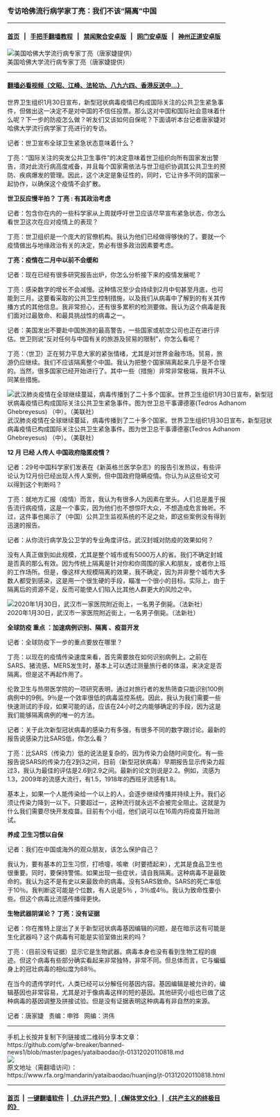 ### 专访哈佛流行病学家丁亮：我们不该“隔离”中国
------------------------

#### [首页](https://github.com/gfw-breaker/banned-news1/blob/master/README.md) &nbsp;&nbsp;|&nbsp;&nbsp; [手把手翻墙教程](https://github.com/gfw-breaker/guides/wiki) &nbsp;&nbsp;|&nbsp;&nbsp; [禁闻聚合安卓版](https://github.com/gfw-breaker/bn-android) &nbsp;&nbsp;|&nbsp;&nbsp; [网门安卓版](https://github.com/oGate2/oGate) &nbsp;&nbsp;|&nbsp;&nbsp; [神州正道安卓版](https://github.com/SzzdOgate/update) 



<div id="headerimg">
 <img alt="美国哈佛大学流行病专家丁亮（唐家婕提供）" src="https://www.rfa.org/mandarin/yataibaodao/huanjing/jt-01312020110818.html/1.jpg/@@images/b34d2899-8f1e-4197-9694-268edf0b7867.png" title="美国哈佛大学流行病专家丁亮（唐家婕提供）"/>
 <div id="headerimgcontents">
  <div id="headerimgcaption">
   <span>
    美国哈佛大学流行病专家丁亮（唐家婕提供）
   </span>
   <!-- zoomattribute -->
  </div>
  <!-- headerimgcaption -->
 </div>
 <!-- headerimagecontents -->
</div>

<hr/>


#### [翻墙必看视频（文昭、江峰、法轮功、八九六四、香港反送中...）](https://github.com/gfw-breaker/banned-news1/blob/master/pages/link3.md)

<div id="storytext">
 <div>
  <div class="slot_header">
  </div>
 </div>
 <p>
  世界卫生组织1月30日宣布，新型冠状病毒疫情已构成国际关注的公共卫生紧急事件，但做出这一决定不是对中国的不信任投票。那么这对中国和国际社会意味着什么呢？下一步的防疫怎么做？听友们又该如何自保呢？下面请听本台记者唐家婕对哈佛大学流行病学家丁亮进行的专访。
 </p>
 <p>
  记者：世卫宣布全球卫生紧急状态意味着什么？
 </p>
 <p>
  丁亮：“国际关注的突发公共卫生事件”的决定意味着世卫组织向所有国家发出警告，须对此流行病高度戒备，并且每个国家需依法与世卫组织协调其公共卫生的预防、疾病爆发的管理。因此，这个决定是象征性的，同时，它让许多不同的国家一起协作，以确保这个疫情不会扩散。
 </p>
 <p>
 </p>
 <p>
 </p>
 <p>
  <b>
   世卫反应慢半拍？
  </b>
  <b>
  </b>
  <b>
   丁亮
  </b>
  <b>
   :
  </b>
  <b>
   有其政治考虑
  </b>
 </p>
 <p>
  记者：包含你在内的一些科学家从上周就呼吁世卫应该尽早宣布紧急状态，你怎么看世卫这次在应对疫情上的表现？
 </p>
 <p>
  丁亮：世卫组织是一个庞大的官僚机构。我认为他们已经做得够快的了。要就一个疫情做出与地缘政治有关的决定，势必有很多政治因素要考虑。
 </p>
 <p>
  <b>
  </b>
 </p>
 <p>
  <b>
   丁亮：疫情在二月中以前不会缓和
  </b>
 </p>
 <p>
  记者：现在已经有很多研究报告出炉，你怎么分析接下来的疫情发展呢？
 </p>
 <p>
  丁亮：感染数字的增长不会减慢。这种情况至少会持续到2月中旬甚至月底，也可能到三月。这要看采取的公共卫生控制措施，以及我们从病毒中了解到的有关其传播方式的其他信息。我非常担心，还有很多累积的检测要做。我认为这个病毒是我们面对过最致命、和最具挑战性的病毒之一。
 </p>
 <p>
  记者：美国发出不要赴中国旅游的最高警告，一些国家或航空公司也正在进行评估。世卫则说“反对任何与中国有关的旅游及贸易的限制”，你怎么看呢？
 </p>
 <p>
  丁亮：（世卫）正在努力平息大家的紧张情绪，尤其是对世界金融市场。贸易，旅游仍应继续。我们不应该隔离整个中国。我认为把整个国家隔离起来几乎是不合理的。当然，很多国家已经开始进行了。其中一些（措施）非常非常极端，我并不认同某些措施。
 </p>
 <p>
  <div class="image-inline captioned" style="width:622px;">
   <div style="width:622px;">
    <img alt="武汉肺炎疫情在全球继续蔓延，病毒传播到了二十多个国家。世界卫生组织1月30日宣布，新型冠状病毒疫情已构成国际关注公共卫生紧急事件。图为世卫总干事谭德塞(Tedros Adhanom Ghebreyesus) （中）。（美联社）" src="https://www.rfa.org/mandarin/yataibaodao/huanjing/jt-01312020110818.html/0131.jpg" title="武汉肺炎疫情在全球继续蔓延，病毒传播到了二十多个国家。世界卫生组织1月30日宣布，新型冠状病毒疫情已构成国际关注公共卫生紧急事件。图为世卫总干事谭德塞(Tedros Adhanom Ghebreyesus) （中）。（美联社）"/>
   </div>
   <div class="image-caption">
    <span style="width:622px;">
     武汉肺炎疫情在全球继续蔓延，病毒传播到了二十多个国家。世界卫生组织1月30日宣布，新型冠状病毒疫情已构成国际关注公共卫生紧急事件。图为世卫总干事谭德塞(Tedros Adhanom Ghebreyesus) （中）。（美联社）
    </span>
    <span class="copyright">
    </span>
   </div>
  </div>
 </p>
 <p>
  <b>
  </b>
 </p>
 <p>
  <b>
   12
  </b>
  <b>
   月
  </b>
  <b>
   已经
  </b>
  <b>
   人传人
  </b>
  <b>
  </b>
  <b>
  </b>
  <b>
   中国政府隐匿疫情？
  </b>
 </p>
 <p>
  记者：29号中国科学家们发表在《新英格兰医学杂志》的报告引发热议，有些评论认为12月份已经出现人传人案例，但中国政府隐瞒疫情。你认为从这些论文可以得到这个判断吗？
 </p>
 <p>
  丁亮：就地方汇报（疫情）而言，我认为有很多人为因素在里头。人们总是羞于报告流行病疫情，这是一个事实，因为他们也不想惊吓大众，不想造成危言耸听。不过，这件事也揭示了（中国）公共卫生监视系统的不足之处，即这些案例没有得到迅速的报告。
 </p>
 <p>
  记者：从你流行病学及公卫学的专业角度评估，武汉封城对防疫的效果如何？
 </p>
 <p>
  没有人真正做到如此规模，尤其是整个城市或有5000万人的省。我们不确定封城是否真的那么有效。因为传统上隔离是针对你和你周围的家人和朋友，或者你上班的工作场所。但是，像这样大规模隔离的效果，我不确定，因为并非整个城市大多数人都受到感染，这是用一个很生硬的手段，瞄准一个很小的目标。实际上，由于隔离后的资源不足，反而可能使人们陷入比其他人群更大的风险之中。
 </p>
 <p>
  <div class="image-inline captioned" style="width:1500px;">
   <div style="width:1500px;">
    <img alt="2020年1月30日，武汉市一家医院附近街上，一名男子倒毙。（法新社）" src="https://www.rfa.org/mandarin/Xinwen/2-01312020103418.html/000_1OJ2MM.jpg" title="2020年1月30日，武汉市一家医院附近街上，一名男子倒毙。（法新社）"/>
   </div>
   <div class="image-caption">
    <span style="width:1500px;">
     2020年1月30日，武汉市一家医院附近街上，一名男子倒毙。（法新社）
    </span>
    <span class="copyright">
    </span>
   </div>
  </div>
 </p>
 <p>
  <b>
   全球防疫
  </b>
  <b>
   重点
  </b>
  <b>
   ：加速病例识别、隔离
  </b>
  <b>
   、疫苗开发
  </b>
 </p>
 <p>
  记者：全球防疫下一步的重点要放在哪里？
 </p>
 <p>
  丁亮：以现在的疫情传染速度来看，首先需要放在如何识别病例上。之前在SARS、猪流感、MERS发生时，基本上可以透过测量旅行者的体温，来决定是否隔离。但是这不再起作用了。
 </p>
 <p>
  伦敦卫生与热带医学院的一项研究表明，通过对旅行者的发热筛查只能识别100例病例中的9例。9％是一个效率很低的病毒监控系统。因此，我认为我们需要一些快速测试的手段，如果可能的话，应该在24小时之内能够确定的手段，因为这是我们能够隔离病例的唯一的方法。
 </p>
 <p>
  记者：关于此次新型冠状病毒的感染力有多强，有很多不同的数字跟讨论。最新的报告说感染力比SARS低，你怎么看？
 </p>
 <p>
  丁亮：比SARS（传染力）低的说法是复杂的，因为传染力会随时间变化。有一些报告说SARS的传染力在2到3之间，目前（新型冠状病毒）早期报告显示传染力超过3，我认为最佳的评估是2.6到2.9之间。最新的论文则说是2.2。例如，流感为1.3，2009年的流感大流行，有1.5，1918年的西班牙流感有1.8。
 </p>
 <p>
  基本上，如果一个人能传染给一个以上的人，会逐步继续传播并持续上升。我们必须让传染力降到一以下。只要超过一，这种流行就永远不会被完全阻止。这就是为什么我们需要尽快开发疫苗。目前有个小组，他们说可以在16周内将疫苗开始测试。
 </p>
 <p>
  <b>
   养成
  </b>
  <b>
   卫生习惯以自保
  </b>
 </p>
 <p>
  记者：我们在中国或海外的观众朋友，该怎么保护自己？
 </p>
 <p>
  我认为，要有基本的卫生习惯，打喷嚏，咳嗽（时要捂起来），尤其是食品卫生也很重要。同时，要保持警惕。如果出现一些症状，请自我隔离。这种病毒不是最致命的。我认为这不是有史以来最致命的病毒。没有SARS致命。SARS的死亡率低于10％。我判断这可能是个位数，有人说是5％ ，3％或4％。我认为致命性要小些。但这个病毒比流感传播得更快。
 </p>
 <p>
  <b>
   生物武器阴谋论？
  </b>
  <b>
  </b>
  <b>
   丁亮：没有证据
  </b>
 </p>
 <p>
  记者：你在推特上提出了关于新型冠状病毒基因编辑的问题，是在暗示这有可能是生化武器吗？这个病毒有可能是实验室做出来的吗？
 </p>
 <p>
  丁亮：（目前没有证据）显示它是生物武器。病毒本身也没有看到生物工程的痕迹。但这个病毒有些部分确实看起来非常独特，非常不同。但总体而言，它与蝙蝠身上的冠壮病毒的相似度为88％。
 </p>
 <p>
  在当今的遗传学时代，人类已经可以分解任何基因内容。基因编辑是被允许的，编辑基因也非常容易，尤其是对于像病毒这样的短的基因。其他研究小组也已做了这种病毒的基因调整及拼接试验。但是没有证据表明这种病毒有非自然的来源。
 </p>
 <p>
 </p>
 <p>
  记者：唐家婕   责编：申铧   网编：洪伟
 </p>
</div>

<hr/>
手机上长按并复制下列链接或二维码分享本文章：<br/>
https://github.com/gfw-breaker/banned-news1/blob/master/pages/yataibaodao/jt-01312020110818.md <br/>
<a href='https://github.com/gfw-breaker/banned-news1/blob/master/pages/yataibaodao/jt-01312020110818.md'><img src='https://github.com/gfw-breaker/banned-news1/blob/master/pages/yataibaodao/jt-01312020110818.md.png'/></a> <br/>
原文地址（需翻墙访问）：https://www.rfa.org/mandarin/yataibaodao/huanjing/jt-01312020110818.html


------------------------
#### [首页](https://github.com/gfw-breaker/banned-news1/blob/master/README.md) &nbsp;|&nbsp; [一键翻墙软件](https://github.com/gfw-breaker/nogfw/blob/master/README.md) &nbsp;| [《九评共产党》](https://github.com/gfw-breaker/9ping.md/blob/master/README.md#九评之一评共产党是什么) | [《解体党文化》](https://github.com/gfw-breaker/jtdwh.md/blob/master/README.md) | [《共产主义的终极目的》](https://github.com/gfw-breaker/gczydzjmd.md/blob/master/README.md)


<img src='http://gfw-breaker.win/banned-news/pages/yataibaodao/jt-01312020110818.md' width='0px' height='0px'/>
